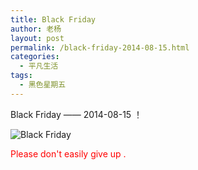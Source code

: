 ```yaml
---
title: Black Friday
author: 老杨
layout: post
permalink: /black-friday-2014-08-15.html
categories:
  - 平凡生活
tags:
  - 黑色星期五
---
```

Black Friday —— 2014-08-15 ！

![Black Friday][1]

<span style="color: #ff0000;">Please don't easily give up .</span>

 [1]: http://cyhour.com/wp-content/uploads/2014/08/Black-Friday.gif